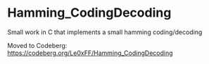 # Hamming_CodingDecoding
Small work in C that implements a small hamming coding/decoding

Moved to Codeberg: https://codeberg.org/Le0xFF/Hamming_CodingDecoding
